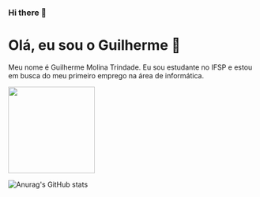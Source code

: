 ### Hi there 👋

<!--
**Molina0127/Molina0127** is a ✨ _special_ ✨ repository because its `README.md` (this file) appears on your GitHub profile.

Here are some ideas to get you started:

- 🔭 I’m currently working on ...
- 🌱 I’m currently learning ...
- 👯 I’m looking to collaborate on ...
- 🤔 I’m looking for help with ...
- 💬 Ask me about ...
- 📫 How to reach me: ...
- 😄 Pronouns: ...
- ⚡ Fun fact: ...
-->

# Olá, eu sou o Guilherme 👋

Meu nome é Guilherme Molina Trindade. Eu sou estudante no IFSP e estou em busca do meu primeiro emprego na área de informática.

<img align="center" height="175" src="https://github-readme-stats.vercel.app/api/top-langs/?username=Molina0127&theme=dark&layout=compact">

![Anurag's GitHub stats](https://github-readme-stats.vercel.app/api?username=Molina0127&show_icons=true&theme=dark)


